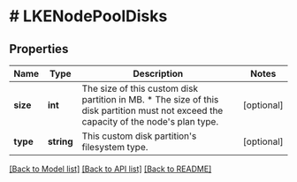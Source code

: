 # # LKENodePoolDisks

## Properties

Name | Type | Description | Notes
------------ | ------------- | ------------- | -------------
**size** | **int** | The size of this custom disk partition in MB.    * The size of this disk partition must not exceed the capacity of the node&#39;s plan type. | [optional]
**type** | **string** | This custom disk partition&#39;s filesystem type. | [optional]

[[Back to Model list]](../../README.md#models) [[Back to API list]](../../README.md#endpoints) [[Back to README]](../../README.md)
